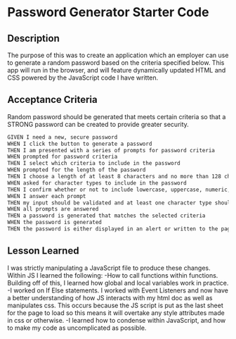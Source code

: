 # Password Generator Starter Code


## Description

The purpose of this was to create an application which an employer can use to generate a random password based on the criteria specified below. This app will run in the browser, and will feature dynamically updated HTML and CSS powered by the JavaScript code I have written.

## Acceptance Criteria

Random password should be generated that meets certain criteria so that a STRONG password can be created to provide greater security. 

```md
GIVEN I need a new, secure password
WHEN I click the button to generate a password
THEN I am presented with a series of prompts for password criteria
WHEN prompted for password criteria
THEN I select which criteria to include in the password
WHEN prompted for the length of the password
THEN I choose a length of at least 8 characters and no more than 128 characters
WHEN asked for character types to include in the password
THEN I confirm whether or not to include lowercase, uppercase, numeric, and/or special characters
WHEN I answer each prompt
THEN my input should be validated and at least one character type should be selected
WHEN all prompts are answered
THEN a password is generated that matches the selected criteria
WHEN the password is generated
THEN the password is either displayed in an alert or written to the page
```

## Lesson Learned

I was strictly manipulating a JavaScript file to produce these changes. Within JS I learned the following:
-How to call functions within functions. Building off of this, I learned how global and local variables work in practice. 
-I worked on If Else statements. I worked with Event Listeners and now have a better understanding of how JS interacts with my html doc as well as manipulates css. This occurs because the JS script is put as the last sheet for the page to load so this means it will overtake any style attributes made in css or otherwise.
-I learned how to condense within JavaScript, and how to make my code as uncomplicated as possible. 